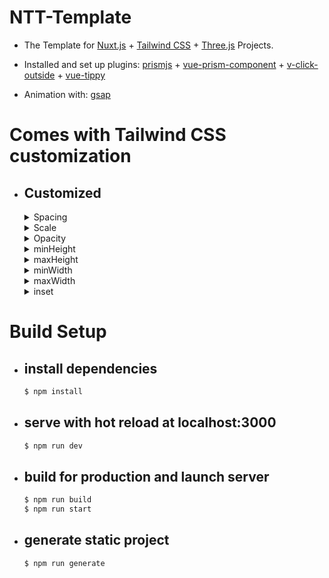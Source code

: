 # NTT-Template

- The Template for
	[Nuxt.js][Nuxt.js] + 
	[Tailwind CSS][Tailwind CSS] +
	[Three.js][Three.js]
Projects.

- Installed and set up plugins:
	[prismjs][prismjs] + 
	[vue-prism-component][vue-prism-component] + 
	[v-click-outside][v-click-outside] +
	[vue-tippy][vue-tippy]

- Animation with:
	[gsap][gsap]

# Comes with Tailwind CSS customization

  - ## Customized
	<details>
	<summary>Spacing</summary>

	```js
	spacing: {

		'0': '0',
		'px': '1px',
		'2px': '2px',
		'1': '0.25rem',
		'2': '0.5rem',
		'3': '0.75rem',
		'4': '1rem',
		'5': '1.25rem',
		'6': '1.5rem',
		'7': '1.75rem',
		'8': '2rem',
		'9': '2.25rem',
		'10': '2.5rem',
		'12': '3rem',
		'14': '3.5rem',
		'16': '4rem',
		'18': '4.5rem',
		'20': '5rem',
		'22': '5.5rem',
		'24': '6rem',
		'26': '6.5rem',
		'28': '7rem',
		'30': '7.5rem',
		'32': '8rem',
		'34': '8.5rem',
		'36': '9rem',
		'38': '9.5rem',
		'40': '10rem',
		'42': '10.5rem',
		'44': '11rem',
		'46': '11.5rem',
		'48': '12rem',
		'50': '12.5rem',
		'52': '13rem',
		'58': '14.5rem',
		'60': '15rem',
		'64': '16rem',
		'72': '18rem',
		'80': '20rem',
		'84': '21rem',
		'88': '22rem',
		'92': '23rem',
		'96': '24rem',
		'100': '25rem',
		'104': '26rem',
		'108': '27rem',
		'112': '28rem',
		'120': '30rem',
		'128': '32rem',
		'132': '33rem',
		'140': '35rem',
		'160': '40rem',
		'168': '42rem',
		'172': '43rem',
		'176': '44rem',
		'180': '45rem',
		'184': '46rem',
		'188': '47rem',

	}
	```
	</details>
  
	<details>
	<summary>Scale</summary>

	```js
	scale: {

		'0': '0',
		'15': '.15',
		'25': '.25',
		'50': '.5',
		'75': '.75',
		'80': '.8',
		'90': '.9',
		'100': '1',
		'125': '1.25',
		'150': '1.5',
		'200': '2',
		'300': '3',
		'400': '4',

	}
	```
	</details>

  
	<details>
		<summary>Opacity</summary>

	```js
	opacity:{

		'0':'0',
		'10':'0.1',
		'20':'0.2',
		'25':'0.25',
		'30':'0.3',
		'40':'0.4',
		'50':'0.5',
		'60':'0.6',
		'70':'0.7',
		'75':'0.75',
		'80':'0.8',
		'90':'0.9',
		'100':'1'

	}
	```
	</details>

  
	<details>
		<summary>minHeight</summary>

	```js
	minHeight: {

		'0': '0',
		'10': '2.5rem',
		'12': '3rem',
		'14': '3.5rem',
		'16': '4rem',
		'18': '4.5rem',
		'20': '5rem',
		'22': '5.5rem',
		'24': '6rem',
		'26': '6.5rem',
		'28': '7rem',
		'30': '7.5rem',
		'32': '8rem',
		'34': '8.5rem',
		'36': '9rem',
		'38': '9.5rem',
		'40': '10rem',
		'42': '10.5rem',
		'44': '11rem',
		'46': '11.5rem',
		'48': '12rem',
		'50': '12.5rem',
		'52': '13rem',
		'58': '14.5rem',
		'60': '15rem',
		'64': '16rem',
		'1/4': '25%',
		'1/2': '50%',
		'3/4': '75%',
		'full': '100%',

	}
	```
	</details>

  
	<details>
		<summary>maxHeight</summary>

	```js
	maxHeight: {

		'0': '0',
		'10': '2.5rem',
		'12': '3rem',
		'14': '3.5rem',
		'16': '4rem',
		'18': '4.5rem',
		'20': '5rem',
		'22': '5.5rem',
		'24': '6rem',
		'26': '6.5rem',
		'28': '7rem',
		'30': '7.5rem',
		'32': '8rem',
		'34': '8.5rem',
		'36': '9rem',
		'38': '9.5rem',
		'40': '10rem',
		'42': '10.5rem',
		'44': '11rem',
		'46': '11.5rem',
		'48': '12rem',
		'50': '12.5rem',
		'52': '13rem',
		'58': '14.5rem',
		'60': '15rem',
		'64': '16rem',
		'1/4': '25%',
		'1/2': '50%',
		'3/4': '75%',
		'full': '100%',

	}
	```
	</details>

  
	<details>
		<summary>minWidth</summary>

	```js
	minWidth: {

		'0': '0',
		'10': '2.5rem',
		'12': '3rem',
		'14': '3.5rem',
		'16': '4rem',
		'18': '4.5rem',
		'20': '5rem',
		'22': '5.5rem',
		'24': '6rem',
		'26': '6.5rem',
		'28': '7rem',
		'30': '7.5rem',
		'32': '8rem',
		'34': '8.5rem',
		'36': '9rem',
		'38': '9.5rem',
		'40': '10rem',
		'42': '10.5rem',
		'44': '11rem',
		'46': '11.5rem',
		'48': '12rem',
		'50': '12.5rem',
		'52': '13rem',
		'58': '14.5rem',
		'60': '15rem',
		'64': '16rem',
		'1/4': '25%',
		'1/2': '50%',
		'3/4': '75%',
		'full': '100%'

	}
	```
	</details>

  
	<details>
		<summary>maxWidth</summary>

	```js
	maxWidth: {

		'0': '0',
		'10': '2.5rem',
		'12': '3rem',
		'14': '3.5rem',
		'16': '4rem',
		'18': '4.5rem',
		'20': '5rem',
		'22': '5.5rem',
		'24': '6rem',
		'26': '6.5rem',
		'28': '7rem',
		'30': '7.5rem',
		'32': '8rem',
		'34': '8.5rem',
		'36': '9rem',
		'38': '9.5rem',
		'40': '10rem',
		'42': '10.5rem',
		'44': '11rem',
		'46': '11.5rem',
		'48': '12rem',
		'50': '12.5rem',
		'52': '13rem',
		'58': '14.5rem',
		'60': '15rem',
		'64': '16rem',
		'1/4': '25%',
		'1/2': '50%',
		'3/4': '75%',
		'full': '100%'
		
	}
	```
	</details>

  
	<details>
	<summary>inset</summary>

	```js
	inset: {

		'0':'0',
		auto: 'auto',
		'4':'1rem',
		'8':'2rem',
		'16':'4rem',
		'-4':'-1rem',
		'-8':'-2rem',
		'-16':'-4rem',

	}
	```
	</details>


# Build Setup

- ## install dependencies
	```bash
	$ npm install
	```

- ## serve with hot reload at localhost:3000
	```bash
	$ npm run dev
	```

- ## build for production and launch server
	```bash
	$ npm run build
	$ npm run start
	```

- ## generate static project
	```bash
	$ npm run generate
	```

[Nuxt.js]: https://nuxtjs.org
[Three.js]: https://threejs.org
[Tailwind CSS]: https://tailwindcss.com/

[prismjs]: https://prismjs.com/
[vue-prism-component]: https://github.com/egoist/vue-prism-component
[v-click-outside]: https://github.com/ndelvalle/v-click-outside
[vue-tippy]: https://github.com/KABBOUCHI/vue-tippy

[gsap]: https://greensock.com/gsap/

